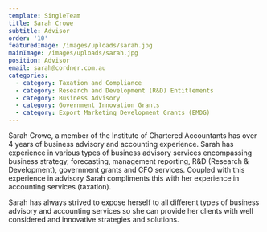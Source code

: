 ```yaml
---
template: SingleTeam
title: Sarah Crowe
subtitle: Advisor
order: '10'
featuredImage: /images/uploads/sarah.jpg
mainImage: /images/uploads/sarah.jpg
position: Advisor
email: sarah@cordner.com.au
categories:
  - category: Taxation and Compliance
  - category: Research and Development (R&D) Entitlements
  - category: Business Advisory
  - category: Government Innovation Grants
  - category: Export Marketing Development Grants (EMDG)
---
```

Sarah Crowe, a member of the Institute of Chartered Accountants has over 4 years of business advisory and accounting experience. Sarah has experience in various types of business advisory services encompassing business strategy, forecasting, management reporting, R&D (Research & Development), government grants and CFO services. Coupled with this experience in advisory Sarah compliments this with her experience in accounting services (taxation). 



Sarah has always strived to expose herself to all different types of business advisory and accounting services so she can provide her clients with well considered and innovative strategies and solutions.

